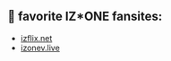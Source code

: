 ## 🌸 favorite IZ*ONE fansites:

- [izflix.net](https://izflix.net)
- [izonev.live](https://izonev.live)